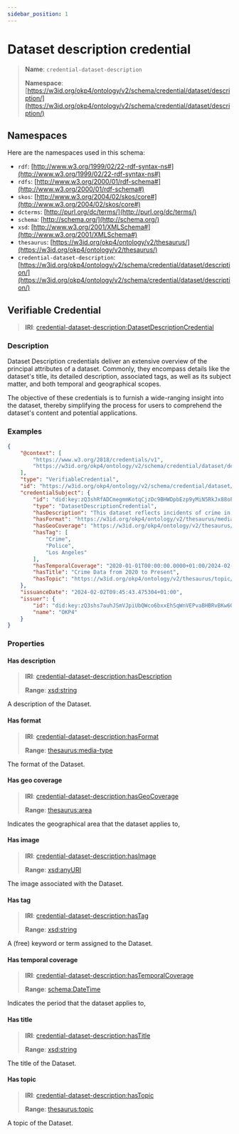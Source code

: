 ```yaml
---
sidebar_position: 1
---
```

[//]: # (This file is auto-generated. Please do not modify it yourself.)

# Dataset description credential

> **Name**: `credential-dataset-description`
>
> **Namespace**: [https://w3id.org/okp4/ontology/v2/schema/credential/dataset/description/](https://w3id.org/okp4/ontology/v2/schema/credential/dataset/description/)

## Namespaces

Here are the namespaces used in this schema:

- `rdf`: [http://www.w3.org/1999/02/22-rdf-syntax-ns#](http://www.w3.org/1999/02/22-rdf-syntax-ns#)
- `rdfs`: [http://www.w3.org/2000/01/rdf-schema#](http://www.w3.org/2000/01/rdf-schema#)
- `skos`: [http://www.w3.org/2004/02/skos/core#](http://www.w3.org/2004/02/skos/core#)
- `dcterms`: [http://purl.org/dc/terms/](http://purl.org/dc/terms/)
- `schema`: [http://schema.org/](http://schema.org/)
- `xsd`: [http://www.w3.org/2001/XMLSchema#](http://www.w3.org/2001/XMLSchema#)
- `thesaurus`: [https://w3id.org/okp4/ontology/v2/thesaurus/](https://w3id.org/okp4/ontology/v2/thesaurus/)
- `credential-dataset-description`: [https://w3id.org/okp4/ontology/v2/schema/credential/dataset/description/](https://w3id.org/okp4/ontology/v2/schema/credential/dataset/description/)

## Verifiable Credential

> **IRI**: [credential-dataset-description:DatasetDescriptionCredential](https://w3id.org/okp4/ontology/v2/schema/credential/dataset/description/DatasetDescriptionCredential)

### Description

Dataset Description credentials deliver an extensive overview of the principal attributes of a dataset. Commonly, they encompass details like the dataset's title, its detailed description, associated tags, as well as its subject matter, and both temporal and geographical scopes.

The objective of these credentials is to furnish a wide-ranging insight into the dataset, thereby simplifying the process for users to comprehend the dataset's content and potential applications.

### Examples

```json title="crime-dataset-description.jsonld"
{
    "@context": [
        "https://www.w3.org/2018/credentials/v1",
        "https://w3id.org/okp4/ontology/v2/schema/credential/dataset/description/"
    ],
    "type": "VerifiableCredential",
    "id": "https://w3id.org/okp4/ontology/v2/schema/credential/dataset/description/d1120529-3242-4fa8-ac7c-a99abc3fc73e",
    "credentialSubject": {
        "id": "did:key:zQ3shRfADCmegmmKotqCjzDc9BHWDpbEzp9yMiN5RkJx88oP5",
        "type": "DatasetDescriptionCredential",
        "hasDescription": "This dataset reflects incidents of crime in the City of Los Angeles dating back to 2020. This data is transcribed from original crime reports that are typed on paper and therefore there may be some inaccuracies within the data. Some location fields with missing data are noted as (0°, 0°). Address fields are only provided to the nearest hundred block in order to maintain privacy. This data is as accurate as the data in the database.",
        "hasFormat": "https://w3id.org/okp4/ontology/v2/thesaurus/media-type/text_csv",
        "hasGeoCoverage": "https://w3id.org/okp4/ontology/v2/thesaurus/area-code/840",
        "hasTag": [
            "Crime",
            "Police",
            "Los Angeles"
        ],
        "hasTemporalCoverage": "2020-01-01T00:00:00.0000+01:00/2024-02-02T00:00:00.00000+01:00",
        "hasTitle": "Crime Data from 2020 to Present",
        "hasTopic": "https://w3id.org/okp4/ontology/v2/thesaurus/topic/security"
    },
    "issuanceDate": "2024-02-02T09:45:43.475304+01:00",
    "issuer": {
        "id": "did:key:zQ3shs7auhJSmVJpiUbQWco6bxxEhSqWnVEPvaBHBRvBKw6Q3",
        "name": "OKP4"
    }
}

```

### Properties

#### Has description
>
> **IRI**: [credential-dataset-description:hasDescription](https://w3id.org/okp4/ontology/v2/schema/credential/dataset/description/hasDescription)
>
> **Range**:&nbsp;[xsd:string](http://www.w3.org/2001/XMLSchema#string)

A description of the Dataset.

#### Has format
>
> **IRI**: [credential-dataset-description:hasFormat](https://w3id.org/okp4/ontology/v2/schema/credential/dataset/description/hasFormat)
>
> **Range**:&nbsp;[thesaurus:media-type](https://w3id.org/okp4/ontology/v2/thesaurus/media-type)

The format of the Dataset.

#### Has geo coverage
>
> **IRI**: [credential-dataset-description:hasGeoCoverage](https://w3id.org/okp4/ontology/v2/schema/credential/dataset/description/hasGeoCoverage)
>
> **Range**:&nbsp;[thesaurus:area](https://w3id.org/okp4/ontology/v2/thesaurus/area)

Indicates the geographical area that the dataset applies to,

#### Has image
>
> **IRI**: [credential-dataset-description:hasImage](https://w3id.org/okp4/ontology/v2/schema/credential/dataset/description/hasImage)
>
> **Range**:&nbsp;[xsd:anyURI](http://www.w3.org/2001/XMLSchema#anyURI)

The image associated with the Dataset.

#### Has tag
>
> **IRI**: [credential-dataset-description:hasTag](https://w3id.org/okp4/ontology/v2/schema/credential/dataset/description/hasTag)
>
> **Range**:&nbsp;[xsd:string](http://www.w3.org/2001/XMLSchema#string)

A (free) keyword or term assigned to the Dataset.

#### Has temporal coverage
>
> **IRI**: [credential-dataset-description:hasTemporalCoverage](https://w3id.org/okp4/ontology/v2/schema/credential/dataset/description/hasTemporalCoverage)
>
> **Range**:&nbsp;[schema:DateTime](http://schema.org/DateTime)

Indicates the period that the dataset applies to,

#### Has title
>
> **IRI**: [credential-dataset-description:hasTitle](https://w3id.org/okp4/ontology/v2/schema/credential/dataset/description/hasTitle)
>
> **Range**:&nbsp;[xsd:string](http://www.w3.org/2001/XMLSchema#string)

The title of the Dataset.

#### Has topic
>
> **IRI**: [credential-dataset-description:hasTopic](https://w3id.org/okp4/ontology/v2/schema/credential/dataset/description/hasTopic)
>
> **Range**:&nbsp;[thesaurus:topic](https://w3id.org/okp4/ontology/v2/thesaurus/topic)

A topic of the Dataset.
